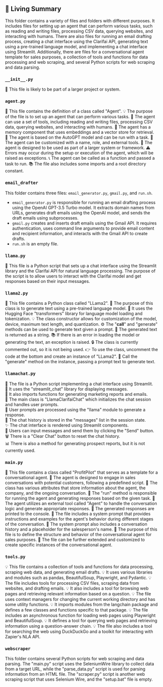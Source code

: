 

<!-- Living README Summary -->
## 🌳 Living Summary

This folder contains a variety of files and folders with different purposes. It includes files for setting up an agent that can perform various tasks, such as reading and writing files, processing CSV data, querying websites, and interacting with humans. There are also files for running an email drafting process, creating a chat interface using the Clarifai API, generating text using a pre-trained language model, and implementing a chat interface using Streamlit. Additionally, there are files for a conversational agent template for sales purposes, a collection of tools and functions for data processing and web scraping, and several Python scripts for web scraping and data parsing.


### `__init__.py`

📝 This file is likely to be part of a larger project or system.


### `agent.py`

📝 This file contains the definition of a class called "Agent".
💡 The purpose of the file is to set up an agent that can perform various tasks.
🔧 The agent can use a set of tools, including reading and writing files, processing CSV data, querying websites, and interacting with humans.
🧠 The agent has a memory component that uses embeddings and a vector store for retrieval.
🤖 The agent is based on the AutoGPT model and can be run with a task.
💼 The agent can be customized with a name, role, and external tools.
🚀 The agent is designed to be used as part of a larger system or framework.
⚠️ Errors may occur during the setup or execution of the agent, which will be raised as exceptions.
📞 The agent can be called as a function and passed a task to run.
📚 The file also includes some imports and a root directory constant.


### `email_drafter`

This folder contains three files: `email_generator.py`, `gmail.py`, and `run.sh`. 

- `email_generator.py` is responsible for running an email drafting process using the OpenAI GPT-3.5 Turbo model. It extracts domain names from URLs, generates draft emails using the OpenAI model, and sends the draft emails using subprocesses.
- `gmail.py` creates and inserts draft emails using the Gmail API. It requires authentication, uses command line arguments to provide email content and recipient information, and interacts with the Gmail API to create drafts.
- `run.sh` is an empty file.


### `llama.py`

📝 This file is a Python script that sets up a chat interface using the Streamlit library and the Clarifai API for natural language processing. The purpose of the script is to allow users to interact with the Clarifai model and get responses based on their input messages.


### `llama2.py`

📝 This file contains a Python class called "LLama2".
🔧 The purpose of this class is to generate text using a pre-trained language model.
🔌 It uses the Hugging Face "transformers" library for language model loading and tokenization.
💡 The class constructor allows for customization of the model, device, maximum text length, and quantization.
⚙️ The "__call__" and "generate" methods can be used to generate text given a prompt.
🔑 The generated text is returned as a string.
📚 If there is an error in loading the model or generating the text, an exception is raised.
🔒 The class is currently commented out, so it is not being used.
👉 To use the class, uncomment the code at the bottom and create an instance of "LLama2".
🔡 Call the "generate" method on the instance, passing a prompt text to generate text.


### `llamachat.py`

📝 The file is a Python script implementing a chat interface using Streamlit.  
🤖 It uses the "streamlit_chat" library for displaying messages.  
📧 It also imports functions for generating marketing reports and emails.  
🐪 The main class is "LlamaClarifaiChat" which initializes the chat session and handles user prompts.  
💬 User prompts are processed using the "llama" module to generate a response.  
📝 The chat history is stored in the "messages" list in the session state.  
✨ The chat interface is rendered using Streamlit components.  
🔘 Users can input messages and send them by clicking the "Send" button.  
🗑️ There is a "Clear Chat" button to reset the chat history.  
📊 There is also a method for generating prospect reports, but it is not currently used.


### `main.py`

📝 This file contains a class called "ProfitPilot" that serves as a template for a conversational agent. 
📝 The agent is designed to engage in sales conversations with potential customers, following a predefined script.
📝 The class has various attributes that store information about the agent, the company, and the ongoing conversation.
📝 The "run" method is responsible for running the agent and generating responses based on the given task.
📝 The agent utilizes an external tool called "Agent" to handle the conversation logic and generate appropriate responses.
📝 The generated responses are printed to the console.
📝 The file includes a system prompt that provides instructions and examples for the agent's behavior during different stages of the conversation.
📝 The system prompt also includes a conversation history and a placeholder for the salesperson's name.
📝 The purpose of this file is to define the structure and behavior of the conversational agent for sales purposes.
📝 The file can be further extended and customized to create specific instances of the conversational agent.


### `tools.py`

💡 This file contains a collection of tools and functions for data processing, scraping web data, and generating email drafts.
💡 It uses various libraries and modules such as pandas, BeautifulSoup, Playwright, and Pydantic.
💡 The file includes tools for processing CSV files, scraping data from websites, and drafting emails.
💡 It also includes a tool for browsing web pages and retrieving relevant information based on a question.
💡 The file uses context managers for changing the current working directory and has some utility functions.
💡 It imports modules from the langchain package and defines a few classes and functions specific to that package.
💡 The file includes an asynchronous function for loading web pages using Playwright and BeautifulSoup.
💡 It defines a tool for querying web pages and retrieving information using a question-answer chain.
💡 The file also includes a tool for searching the web using DuckDuckGo and a toolkit for interacting with Zapier's NLA API.


### `webscraper`

This folder contains several Python scripts for web scraping and data parsing. The "main.py" script uses the SeleniumWire library to collect data from a target URL, while the "parse_data.py" script is used for parsing information from an HTML file. The "scraper.py" script is another web scraping script that uses Selenium Wire, and the "setup.bat" file is empty.

<!-- Living README Summary -->